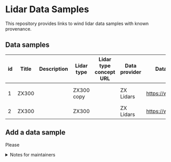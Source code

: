 # Lidar Data Samples

This repository provides links to wind lidar data samples with known provenance.

## Data samples

|   id | Title   | Description   | Lidar type   | Lidar type concept URL   | Data provider   | Data provider URL         |   Data sample provided date | Data sample URL                                                          | Data sample license name   | Data sample license URL   |
|------|---------|---------------|--------------|--------------------------|-----------------|---------------------------|-----------------------------|--------------------------------------------------------------------------|----------------------------|---------------------------|
|    1 | ZX300   |               | ZX300 copy   |                          | ZX Lidars       | https://www.zxlidars.com/ |                    20230321 | https://drive.google.com/drive/folders/1Ji7zaT7CWh9GXMvuC7MeJ48VsPws_9PP | no license provided        | none                      |
|    2 | ZX300   |               | ZX300        |                          | ZX Lidars       | https://www.zxlidars.com/ |                    20230321 | https://drive.google.com/drive/folders/1Ji7zaT7CWh9GXMvuC7MeJ48VsPws_9PP | none                       | none                      |

## Add a data sample
Please 

<details>
<summary>Notes for maintainers</summary>
This repository contains the following files:

1. `README.md` is a manually created index file.
2. To add
3. `LidarDataSamples.json` is created from the .json files in `/Data_Samples`. To update this file, run `concat_jsonfiles.py`
4.

</details>
